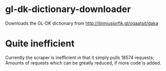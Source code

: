 # gl-dk-dictionary-downloader
Downloads the GL-DK dictionary from http://ilinniusiorfik.gl/oqaatsit/daka

# Quite inefficient

Currently the scraper is inefficient in that it simply pulls 18574 requests; Amounts of requests which can be greatly reduced, if more code is added.
